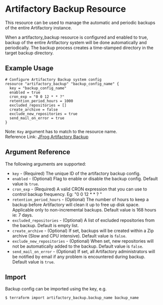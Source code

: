# Artifactory Backup Resource

This resource can be used to manage the automatic and periodic backups of the entire Artifactory instance.

When a artifactory_backup resource is configured and enabled to true, backup of the entire Artifactory system will be done automatically and periodically.  The backup process creates a time-stamped directory in the target backup directory.

## Example Usage

```hcl
# Configure Artifactory Backup system config
resource "artifactory_backup" "backup_config_name" {
  key = "backup_config_name"
  enabled = true
  cron_exp = "0 0 12 * * ?"
  retention_period_hours = 1000
  excluded_repositories = []
  create_archive = false
  exclude_new_repositories = true
  send_mail_on_error = true
}
```
Note: `Key` argument has to match to the resource name.   
Reference Link: [JFrog Artifactory Backup](https://www.jfrog.com/confluence/display/JFROG/Backups)

## Argument Reference

The following arguments are supported:

* `key`                          - (Required) The unique ID of the artifactory backup config.
* `enabled`                      - (Optional) Flag to enable or disable the backup config. Default value is `true`.
* `cron_exp`                     - (Required) A valid CRON expression that you can use to control backup frequency. Eg: "0 0 12 * * ? "
* `retention_period_hours`       - (Optional) The number of hours to keep a backup before Artifactory will clean it up to free up disk space. Applicable only to non-incremental backups. Default value is 168 hours ie: 7 days.
* `excluded_repositories`        - (Optional) A list of excluded repositories from the backup. Default is empty list.
* `create_archive`               - (Optional) If set, backups will be created within a Zip archive (Slow and CPU intensive). Default value is `false`.
* `exclude_new_repositories`     - (Optional) When set, new repositories will not be automatically added to the backup. Default value is `false`.
* `send_mail_on_error`           - (Optional) If set, all Artifactory administrators will be notified by email if any problem is encountered during backup. Default value is `true`.

## Import

Backup config can be imported using the key, e.g.

```
$ terraform import artifactory_backup.backup_name backup_name
```
